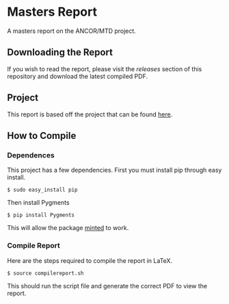 # Masters Report

A masters report on the ANCOR/MTD project.

## Downloading the Report

If you wish to read the report, please visit the _releases_ section of this repository and download the latest compiled PDF.

## Project

This report is based off the project that can be found [here](https://github.com/arguslab/ancor-dashboard).

## How to Compile

### Dependences

This project has a few dependencies. First you must install pip through easy install.

    $ sudo easy_install pip

Then install Pygments

    $ pip install Pygments

This will allow the package [minted](https://code.google.com/p/minted/) to work.

### Compile Report

Here are the steps required to compile the report in LaTeX.

    $ source compilereport.sh

This should run the script file and generate the correct PDF to view the report.
